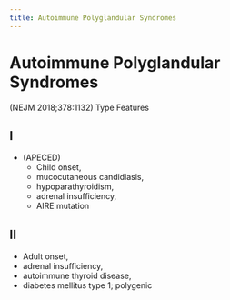 ```yaml
---
title: Autoimmune Polyglandular Syndromes
---
```


# Autoimmune Polyglandular Syndromes

(NEJM 2018;378:1132)
Type Features

## I

- (APECED)
  - Child onset,
  - mucocutaneous candidiasis,
  - hypoparathyroidism,
  - adrenal insufficiency,
  - AIRE mutation

## II

- Adult onset,
- adrenal insufficiency,
- autoimmune thyroid disease,
- diabetes mellitus type 1; polygenic
